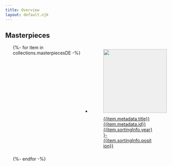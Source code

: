```yaml
---
title: Overview
layout: default.njk
---
```


<style>

.overview{
  display: grid;
  grid-template-columns: repeat( auto-fit, minmax(200px, 1fr) );
  gap: 10px;
}

.img-wrap{
  width: 200px;
  height: 200px;
  background-color: #efefef;
}

img{
  width: 100%;
  height: 100%;
  object-fit: contain;
  object-position: center center;
}

figcaption{
  padding-top: 10px;
}

table th{
  text-align: left;
  max-width: 300px;
}

th, td{
  border-top: solid 1px #aaa;
}

</style>

<h2>Masterpieces</h2>

<ul class="overview">
{%- for item in collections.masterpiecesDE -%}
  <li class="overview-item">
  <a href="de/{{item.metadata.id}}">
    <figure>
      <div class="img-wrap">
        <img src="{{item.media.images[0].sizes.small.src}}">
      </div>
      <figcaption>{{item.metadata.title}}<br>{{item.metadata.id}}<br>{{item.sortingInfo.year}}-{{item.sortingInfo.position}}</figcaption>
    </figure>
  </a>
  </li>
{%- endfor -%}
</ul>

